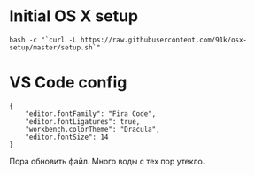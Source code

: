 # Initial OS X setup

```
bash -c "`curl -L https://raw.githubusercontent.com/91k/osx-setup/master/setup.sh`"
```

# VS Code config

```
{
    "editor.fontFamily": "Fira Code",
    "editor.fontLigatures": true,
    "workbench.colorTheme": "Dracula",
    "editor.fontSize": 14
}
```

Пора обновить файл. Много воды с тех пор утекло.

